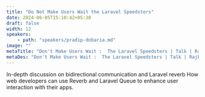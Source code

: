 ```yaml
---
title: "Do Not Make Users Wait the Laravel Speedsters"
date: 2024-06-05T15:10:42+05:30
draft: false
width: 12
speakers:
    - path: "speakers/pradip-dobaria.md"
image: ""
metaTitle: "Don't Make Users Wait :  The Laravel Speedsters | Talk | Rajkot tech"
metaDes: "Don't Make Users Wait :  The Laravel Speedsters | Talk | Rajkot tech"
---
```


In-depth discussion on bidirectional communication and Laravel reverb 
How web developers can use Reverb and Laravel Queue to enhance user interaction with their apps.

